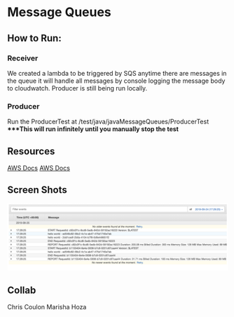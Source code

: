 # Message Queues

## How to Run:

### Receiver
We created a lambda to be triggered by SQS anytime there are messages in the queue it will handle all messages by console logging the message body to cloudwatch.  Producer is still being run locally.


### Producer
Run the ProducerTest at /test/java/javaMessageQueues/ProducerTest
__***This will run infinitely until you manually stop the test__


## Resources
[AWS Docs](https://docs.aws.amazon.com/sdk-for-java/v1/developer-guide/examples-sqs-messages.html)
[AWS Docs](https://docs.aws.amazon.com/lambda/latest/dg/with-sqs-create-package.html#with-sqs-example-deployment-pkg-java)

## Screen Shots
![CloudWatch Log](/CloudWatchScreenShot.png)

## Collab
Chris Coulon
Marisha Hoza